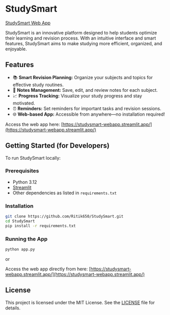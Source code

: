 
# StudySmart

[StudySmart Web App](https://studysmart-webapp.streamlit.app/)

StudySmart is an innovative platform designed to help students optimize their learning and revision process. With an intuitive interface and smart features, StudySmart aims to make studying more efficient, organized, and enjoyable.

## Features

- 📚 **Smart Revision Planning:** Organize your subjects and topics for effective study routines.
- 📝 **Notes Management:** Save, edit, and review notes for each subject.
- 📈 **Progress Tracking:** Visualize your study progress and stay motivated.
- ⏰ **Reminders:** Set reminders for important tasks and revision sessions.
- 🌐 **Web-based App:** Accessible from anywhere—no installation required!

Access the web app here: [https://studysmart-webapp.streamlit.app/](https://studysmart-webapp.streamlit.app/)

## Getting Started (for Developers)

To run StudySmart locally:

### Prerequisites

- Python 3.12
- [Streamlit](https://streamlit.io/)  
- Other dependencies as listed in `requirements.txt`

### Installation

```bash
git clone https://github.com/Ritik650/StudySmart.git
cd StudySmart
pip install -r requirements.txt
```

### Running the App

```bash
python app.py
```

or

Access the web app directly from here: [https://studysmart-webapp.streamlit.app/](https://studysmart-webapp.streamlit.app/)


## License

This project is licensed under the MIT License. See the [LICENSE](LICENSE) file for details.



